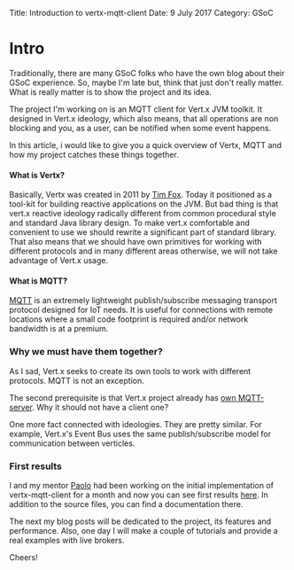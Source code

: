 Title: Introduction to vertx-mqtt-client
Date: 9 July 2017
Category: GSoC

# Intro 
Traditionally, there are many GSoC folks who have the own blog about their GSoC experience. So, maybe I'm late but, think that just don't really matter. What is really matter is to show the project and its idea.

The project I'm working on is an MQTT client for Vert.x JVM toolkit. It designed in Vert.x ideology, which also means, that all operations are non blocking and you, as a user, can be notified when some event happens.

In this article, i would like to give you a quick overview of Vertx, MQTT and how my project catches these things together.

#### What is Vertx?
Basically, Vertx was created in 2011 by [Tim Fox](https://github.com/purplefox). Today it positioned as a tool-kit for building reactive applications on the JVM. But bad thing is that vert.x reactive ideology radically different from common procedural style and standard Java library design. To make vert.x comfortable and convenient to use we should rewrite a significant part of standard library. That also means that we should have own primitives for working with different protocols and in many different areas otherwise, we will not take advantage of Vert.x usage.

#### What is MQTT?
[MQTT](http://mqtt.org/news) is an extremely lightweight publish/subscribe messaging transport protocol designed for IoT needs. It is useful for connections with remote locations where a small code footprint is required and/or network bandwidth is at a premium.  

### Why we must have them together?
As I sad, Vert.x seeks to create its own tools to work with different protocols. MQTT is not an exception.

The second prerequisite is that Vert.x project already has [own MQTT-server](https://github.com/vert-x3/vertx-mqtt-server). Why it should not have a client one?

One more fact connected with ideologies. They are pretty similar. For example, Vert.x's Event Bus uses the same publish/subscribe model for communication between verticles.

### First results

I and my mentor [Paolo](https://github.com/ppatierno) had been working on the initial implementation of vertx-mqtt-client for a month and now you can see first results [here](https://github.com/vert-x3/vertx-mqtt-client). In addition to the source files, you can find a documentation there. 

The next my blog posts will be dedicated to the project, its features and performance. Also, one day I will make a couple of tutorials and provide a real examples with live brokers.

Cheers!